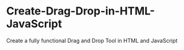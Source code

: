 # Create-Drag-Drop-in-HTML-JavaScript
Create a fully functional Drag and Drop Tool in HTML and JavaScript

